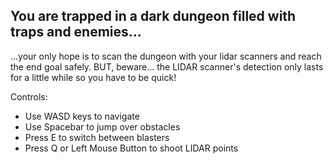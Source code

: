 ## You are trapped in a dark dungeon filled with traps and enemies...
...your only hope is to scan the dungeon with your lidar scanners and reach the end goal safely.
BUT, beware... the LIDAR scanner's detection only lasts for a little while so you have to be quick!

Controls:
- Use WASD keys to navigate
- Use Spacebar to jump over obstacles
- Press E to switch between blasters
- Press Q or Left Mouse Button to shoot LIDAR points
